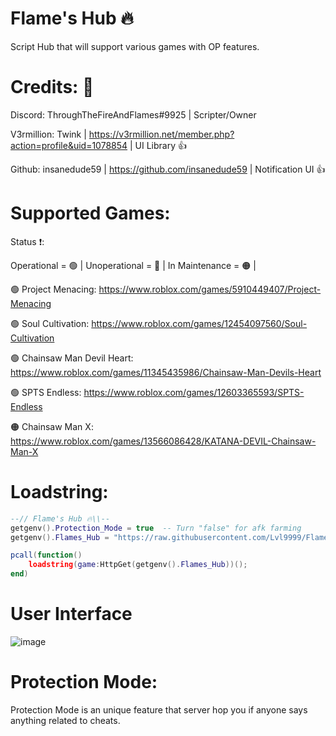 # Flame's Hub 🔥

Script Hub that will support various games with OP features.

# Credits: 👀
Discord: ThroughTheFireAndFlames#9925 | Scripter/Owner


V3rmillion: Twink | https://v3rmillion.net/member.php?action=profile&uid=1078854 | UI Library 👍

Github: insanedude59 | https://github.com/insanedude59 | Notification UI 👍

# Supported Games:
Status ❗:

Operational = 🟢 |
Unoperational = 🔴 |
In Maintenance = 🟠 |

🟢 Project Menacing: https://www.roblox.com/games/5910449407/Project-Menacing

🟢 Soul Cultivation: https://www.roblox.com/games/12454097560/Soul-Cultivation

🟢 Chainsaw Man Devil Heart: https://www.roblox.com/games/11345435986/Chainsaw-Man-Devils-Heart

🟢 SPTS Endless: https://www.roblox.com/games/12603365593/SPTS-Endless

🟠 Chainsaw Man X: https://www.roblox.com/games/13566086428/KATANA-DEVIL-Chainsaw-Man-X

# Loadstring:
```lua
--// Flame's Hub 🔥\\--
getgenv().Protection_Mode = true  -- Turn "false" for afk farming
getgenv().Flames_Hub = "https://raw.githubusercontent.com/Lvl9999/Flames/main/Source";

pcall(function()
    loadstring(game:HttpGet(getgenv().Flames_Hub))();
end)
```

# User Interface
![image](https://github.com/Lvl9999/Flames/assets/123672448/b2983b74-4bcb-407d-a9ed-ccf66eebe352)

# Protection Mode:
Protection Mode is an unique feature that server hop you if anyone says anything related to cheats.
